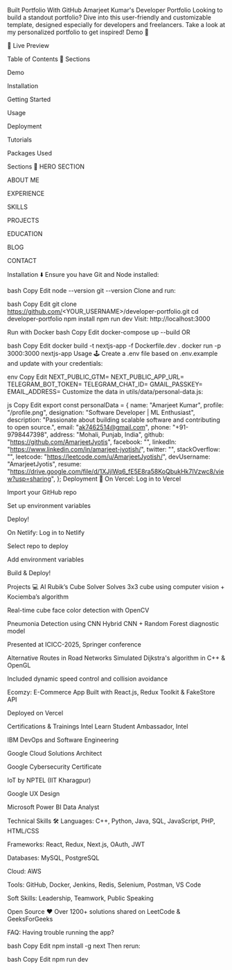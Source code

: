 Built Portfolio With GitHub
Amarjeet Kumar's Developer Portfolio
Looking to build a standout portfolio? Dive into this user-friendly and customizable template, designed especially for developers and freelancers. Take a look at my personalized portfolio to get inspired!
Demo :movie_camera:


🔗 Live Preview

Table of Contents :scroll:
Sections

Demo

Installation

Getting Started

Usage

Deployment

Tutorials

Packages Used

Sections :bookmark:
HERO SECTION

ABOUT ME

EXPERIENCE

SKILLS

PROJECTS

EDUCATION

BLOG

CONTACT

Installation :arrow_down:
Ensure you have Git and Node installed:

bash
Copy
Edit
node --version
git --version
Clone and run:

bash
Copy
Edit
git clone https://github.com/<YOUR_USERNAME>/developer-portfolio.git
cd developer-portfolio
npm install
npm run dev
Visit: http://localhost:3000

Run with Docker
bash
Copy
Edit
docker-compose up --build
OR

bash
Copy
Edit
docker build -t nextjs-app -f Dockerfile.dev .
docker run -p 3000:3000 nextjs-app
Usage :joystick:
Create a .env file based on .env.example and update with your credentials:

env
Copy
Edit
NEXT_PUBLIC_GTM=
NEXT_PUBLIC_APP_URL=
TELEGRAM_BOT_TOKEN=
TELEGRAM_CHAT_ID=
GMAIL_PASSKEY=
EMAIL_ADDRESS=
Customize the data in utils/data/personal-data.js:

js
Copy
Edit
export const personalData = {
  name: "Amarjeet Kumar",
  profile: "/profile.png",
  designation: "Software Developer | ML Enthusiast",
  description: "Passionate about building scalable software and contributing to open source.",
  email: "ak7462514@gmail.com",
  phone: "+91-9798447398",
  address: "Mohali, Punjab, India",
  github: "https://github.com/AmarjeetJyotis",
  facebook: "",
  linkedIn: "https://www.linkedin.com/in/amarjeet-jyotish/",
  twitter: "",
  stackOverflow: "",
  leetcode: "https://leetcode.com/u/AmarjeetJyotish/",
  devUsername: "AmarjeetJyotis",
  resume: "https://drive.google.com/file/d/1XJjlWq6_fE5E8ra58KoQbukHk7IVzwc8/view?usp=sharing",
};
Deployment :rocket:
On Vercel:
Log in to Vercel

Import your GitHub repo

Set up environment variables

Deploy!

On Netlify:
Log in to Netlify

Select repo to deploy

Add environment variables

Build & Deploy!

Projects :computer:
AI Rubik’s Cube Solver
Solves 3x3 cube using computer vision + Kociemba’s algorithm

Real-time cube face color detection with OpenCV

Pneumonia Detection using CNN
Hybrid CNN + Random Forest diagnostic model

Presented at ICICC-2025, Springer conference

Alternative Routes in Road Networks
Simulated Dijkstra's algorithm in C++ & OpenGL

Included dynamic speed control and collision avoidance

Ecomzy: E-Commerce App
Built with React.js, Redux Toolkit & FakeStore API

Deployed on Vercel

Certifications & Trainings
Intel Learn Student Ambassador, Intel

IBM DevOps and Software Engineering

Google Cloud Solutions Architect

Google Cybersecurity Certificate

IoT by NPTEL (IIT Kharagpur)

Google UX Design

Microsoft Power BI Data Analyst

Technical Skills :hammer_and_wrench:
Languages: C++, Python, Java, SQL, JavaScript, PHP, HTML/CSS

Frameworks: React, Redux, Next.js, OAuth, JWT

Databases: MySQL, PostgreSQL

Cloud: AWS

Tools: GitHub, Docker, Jenkins, Redis, Selenium, Postman, VS Code

Soft Skills: Leadership, Teamwork, Public Speaking

Open Source :heart:
Over 1200+ solutions shared on LeetCode & GeeksForGeeks

FAQ:
Having trouble running the app?

bash
Copy
Edit
npm install -g next
Then rerun:

bash
Copy
Edit
npm run dev
